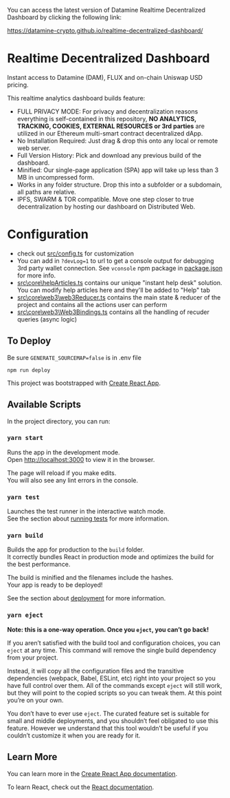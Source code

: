 You can access the latest version of Datamine Realtime Decentralized Dashboard by clicking the following link:

https://datamine-crypto.github.io/realtime-decentralized-dashboard/

# Realtime Decentralized Dashboard

Instant access to Datamine (DAM), FLUX and on-chain Uniswap USD pricing. 

This realtime analytics dashboard builds feature:

- FULL PRIVACY MODE: For privacy and decentralization reasons everything is self-contained in this repository, **NO ANALYTICS, TRACKING, COOKIES, EXTERNAL RESOURCES or 3rd parties** are utilized in our Ethereum multi-smart contract decentralized dApp. 
- No Installation Required: Just drag & drop this onto any local or remote web server.
- Full Version History: Pick and download any previous build of the dashboard.
- Minified: Our single-page application (SPA) app will take up less than 3 MB in uncompressed form.
- Works in any folder structure. Drop this into a subfolder or a subdomain, all paths are relative.
- IPFS, SWARM & TOR compatible. Move one step closer to true decentralization by hosting our dashboard on Distributed Web.

# Configuration

- check out [src/config.ts](src/config.ts) for customization
- You can add in `?devLog=1` to url to get a console output for debugging 3rd party wallet connection. See `vconsole` npm package in [package.json](package.json) for more info.
- [src\core\helpArticles.ts](src\core\helpArticles.ts) contains our unique "instant help desk" solution. You can modify help articles here and they'll be added to "Help" tab
- [src\core\web3\web3Reducer.ts](src\core\web3\web3Reducer.ts) contains the main state & reducer of the project and contains all the actions user can perform
- [src\core\web3\Web3Bindings.ts](src\core\web3\Web3Bindings.ts) contains all the handling of recuder queries (async logic)

## To Deploy

Be sure `GENERATE_SOURCEMAP=false` is in .env file

`npm run deploy`

This project was bootstrapped with [Create React App](https://github.com/facebook/create-react-app).

## Available Scripts

In the project directory, you can run:

### `yarn start`

Runs the app in the development mode.<br />
Open [http://localhost:3000](http://localhost:3000) to view it in the browser.

The page will reload if you make edits.<br />
You will also see any lint errors in the console.

### `yarn test`

Launches the test runner in the interactive watch mode.<br />
See the section about [running tests](https://facebook.github.io/create-react-app/docs/running-tests) for more information.

### `yarn build`

Builds the app for production to the `build` folder.<br />
It correctly bundles React in production mode and optimizes the build for the best performance.

The build is minified and the filenames include the hashes.<br />
Your app is ready to be deployed!

See the section about [deployment](https://facebook.github.io/create-react-app/docs/deployment) for more information.

### `yarn eject`

**Note: this is a one-way operation. Once you `eject`, you can’t go back!**

If you aren’t satisfied with the build tool and configuration choices, you can `eject` at any time. This command will remove the single build dependency from your project.

Instead, it will copy all the configuration files and the transitive dependencies (webpack, Babel, ESLint, etc) right into your project so you have full control over them. All of the commands except `eject` will still work, but they will point to the copied scripts so you can tweak them. At this point you’re on your own.

You don’t have to ever use `eject`. The curated feature set is suitable for small and middle deployments, and you shouldn’t feel obligated to use this feature. However we understand that this tool wouldn’t be useful if you couldn’t customize it when you are ready for it.

## Learn More

You can learn more in the [Create React App documentation](https://facebook.github.io/create-react-app/docs/getting-started).

To learn React, check out the [React documentation](https://reactjs.org/).
